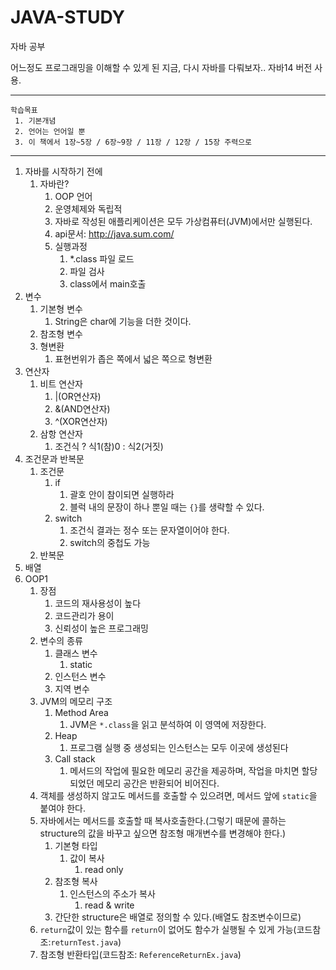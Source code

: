 # JAVA-STUDY
자바 공부

어느정도 프로그래밍을 이해할 수 있게 된 지금, 다시 자바를 다뤄보자..
자바14 버전 사용.


------------------------------------------

    학습목표
     1. 기본개념
     2. 언어는 언어일 뿐 
     3. 이 책에서 1장~5장 / 6장~9장 / 11장 / 12장 / 15장 주력으로


<hr>

1. 자바를 시작하기 전에
   1. 자바란?
      1. OOP 언어
      2. 운영체제와 독립적
      3. 자바로 작성된 애플리케이션은 모두 가상컴퓨터(JVM)에서만 실행된다.
      4. api문서: http://java.sum.com/
      5. 실행과정
         1. *.class 파일 로드
         2. 파일 검사
         3. class에서 main호출
2. 변수
   1. 기본형 변수
      1. String은 char에 기능을 더한 것이다.
   2. 참조형 변수
   3. 형변환
      1. 표현번위가 좁은 쪽에서 넓은 쪽으로 형변환
3. 연산자
   1. 비트 연산자
      1. |(OR연산자)
      2. &(AND연산자)
      3. ^(XOR연산자)
   2. 삼항 연산자
      1. 조건식 ? 식1(참)0 : 식2(거짓)
4. 조건문과 반복문
   1. 조건문
      1. if
         1. 괄호 안이 참이되면 실행하라
         2. 블럭 내의 문장이 하나 뿐일 때는 ``{}``를 생략할 수 있다.
      2. switch
         1. 조건식 결과는 정수 또는 문자열이어야 한다.
         2. switch의 중첩도 가능
   2. 반복문
5. 배열
6. OOP1
   1. 장점
      1. 코드의 재사용성이 높다
      2. 코드관리가 용이
      3. 신뢰성이 높은 프로그래밍
   2. 변수의 종류
      1. 클래스 변수
         1. static
      2. 인스턴스 변수
      3. 지역 변수
   3. JVM의 메모리 구조
      1. Method Area
         1. JVM은 ``*.class``을 읽고 분석하여 이 영역에 저장한다.
      2. Heap
         1. 프로그램 실행 중 생성되는 인스턴스는 모두 이곳에 생성된다
      3. Call stack
         1. 메서드의 작업에 필요한 메모리 공간을 제공하며, 작업을 마치면 할당되었던 메모리 공간은 반환되어 비어진다.
   4. 객체를 생성하지 않고도 메서드를 호출할 수 있으려면, 메서드 앞에 ``static``을 붙여야 한다.
   5. 자바에서는 메서드를 호출할 때 복사호출한다.(그렇기 때문에 콜하는 structure의 값을 바꾸고 싶으면 참조형 매개변수를 변경해야 한다.)
      1. 기본형 타입
         1. 값이 복사
            1. read only
      2. 참조형 복사
         1. 인스턴스의 주소가 복사
            1. read & write
      3. 간단한 structure은 배열로 정의할 수 있다.(배열도 참조변수이므로)
   6. ``return``값이 있는 함수를 ``return``이 없어도 함수가 실행될 수 있게 가능(코드참조:``returnTest.java``)
   7. 참조형 반환타입(코드참조: ``ReferenceReturnEx.java``)